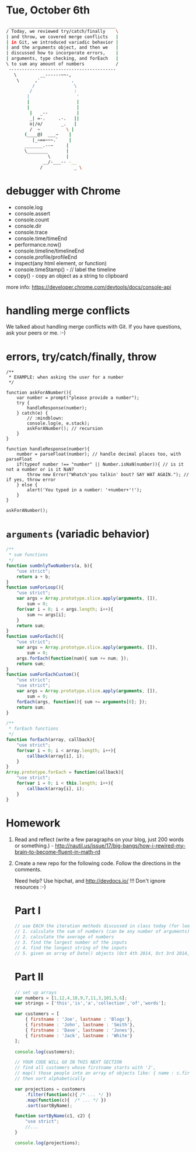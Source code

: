# Tue, October 6th

```sh
 _________________________________________
/ Today, we reviewed try/catch/finally    \
| and throw, we covered merge conflicts   |
| in Git, we introduced variadic behavior |
| and the arguments object, and then we   |
| discussed how to incorporate errors,    |
| arguments, type checking, and forEach   |
\ to sum any amount of numbers            /
 -----------------------------------------
   \         __------~~-,
    \      ,'            ,
          /               \
         /                :
        |                  '
        |                  |
        |                  |
         |   _--           |
         _| =-.     .-.   ||
         o|/o/       _.   |
         /  ~          \ |
       (____@)  ___~    |
          |_===~~~.`    |
       _______.--~     |
       \________       |
                \      |
              __/-___-- -__
             /            _ \
```

# debugger with Chrome

- console.log
- console.assert
- console.count
- console.dir
- console.trace
- console.time/timeEnd
- performance.now()
- console.timeline/timelineEnd
- console.profile/profileEnd
- inspect(any html element, or function)
- console.timeStamp() - // label the timeline
- copy() - copy an object as a string to clipboard

more info: https://developer.chrome.com/devtools/docs/console-api

# handling merge conflicts

We talked about handling merge conflicts with Git. If you have questions, ask your peers or me. :-)

# errors, try/catch/finally, throw

```
/**
 * EXAMPLE: when asking the user for a number
 */

function askForANumber(){
    var number = prompt("please provide a number");
    try {
        handleResponse(number);
    } catch(e) {
        // :mindblown:
        console.log(e, e.stack);
        askForANumber(); // recursion
    }
}

function handleResponse(number){
    number = parseFloat(number); // handle decimal places too, with parseFloat
    if(typeof number !== "number" || Number.isNaN(number)){ // is it not a number or is it NaN?
        throw new Error("Whatch'you talkin' bout? SAY WAT AGAIN."); // if yes, throw error
    } else {
        alert('You typed in a number: '+number+'!');
    }
}

askForANumber();
```

# `arguments` (variadic behavior)

```js
/**
 * sum functions
 */
function sumOnlyTwoNumbers(a, b){
    "use strict";
    return a + b;
}
function sumForLoop(){
    "use strict";
    var args = Array.prototype.slice.apply(arguments, []),
        sum = 0;
    for(var i = 0; i < args.length; i++){
        sum += args[i];
    }
    return sum;
}
function sumForEach(){
    "use strict";
    var args = Array.prototype.slice.apply(arguments, []),
        sum = 0;
    args.forEach(function(num){ sum += num; });
    return sum;
}
function sumForEachCustom(){
    "use strict";
    "use strict";
    var args = Array.prototype.slice.apply(arguments, []),
        sum = 0;
    forEach(args, function(){ sum += arguments[0]; });
    return sum;
}

/**
 * forEach functions
 */
function forEach(array, callback){
    "use strict";
    for(var i = 0; i < array.length; i++){
        callback(array[i], i);
    }
}
Array.prototype.forEach = function(callback){
    "use strict";
    for(var i = 0; i < this.length; i++){
        callback(array[i], i);
    }
}
```

# Homework

1. Read and reflect (write a few paragraphs on your blog, just 200 words or something.) - http://nautil.us/issue/17/big-bangs/how-i-rewired-my-brain-to-become-fluent-in-math-rd
2. Create a new repo for the following code. Follow the directions in the comments.

    Need help? Use hipchat, and http://devdocs.io/ !!! Don't ignore resources :-)

    # Part I

    ```js
    // use EACH the iteration methods discussed in class today (for loop, Array.forEach, custom forEach) for EACH of the following problems
    // 1. calculate the sum of numbers (can be any number of arguments)
    // 2. calculate the average of numbers
    // 3. find the largest number of the inputs
    // 4. find the longest string of the inputs
    // 5. given an array of Date() objects (Oct 4th 2014, Oct 3rd 2014, Sept 30th 2014, Sept 1st 2012, March 13th 2010), in that order, sort them chronologically. Use http://devdocs.io/javascript/global_objects/date for reference on creating Date() objects with a specific date.
    ```

    # Part II

    ```js
    // set up arrays
    var numbers = [1,12,4,18,9,7,11,3,101,5,6];
    var strings = ['this','is','a','collection','of','words'];

    var customers = [
        { firstname : 'Joe', lastname : 'Blogs'},
        { firstname : 'John', lastname : 'Smith'},
        { firstname : 'Dave', lastname : 'Jones'},
        { firstname : 'Jack', lastname : 'White'}
    ];

    console.log(customers);

    // YOUR CODE WILL GO IN THIS NEXT SECTION
    // find all customers whose firstname starts with 'J',
    // map() those people into an array of objects like: { name : c.firstname + " " + c.lastname }
    // then sort alphabetically

    var projections = customers
        .filter(function(c){ /* ... */ })
        .map(function(c){  /* ... */ })
        .sort(sortByName);

    function sortByName(c1, c2) {
        "use strict";
        //...
    }

    console.log(projections);
    ```